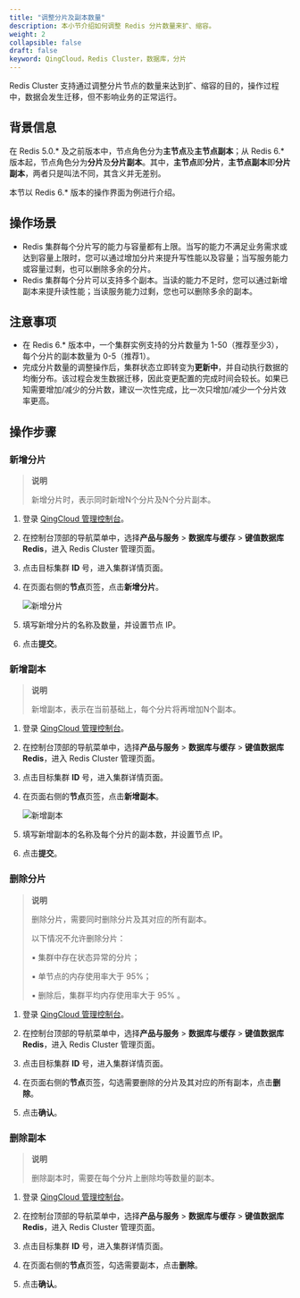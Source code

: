 ```yaml
---
title: "调整分片及副本数量"
description: 本小节介绍如何调整 Redis 分片数量来扩、缩容。
weight: 2
collapsible: false
draft: false
keyword: QingCloud，Redis Cluster，数据库，分片
---
```


Redis Cluster 支持通过调整分片节点的数量来达到扩、缩容的目的，操作过程中，数据会发生迁移，但不影响业务的正常运行。

## 背景信息

在 Redis 5.0.\* 及之前版本中，节点角色分为**主节点**及**主节点副本**；从 Redis 6.\* 版本起，节点角色分为**分片**及**分片副本**。其中，**主节点**即**分片**，**主节点副本**即**分片副本**，两者只是叫法不同，其含义并无差别。

本节以 Redis 6.* 版本的操作界面为例进行介绍。

## 操作场景

- Redis 集群每个分片写的能力与容量都有上限。当写的能力不满足业务需求或达到容量上限时，您可以通过增加分片来提升写性能以及容量；当写服务能力或容量过剩，也可以删除多余的分片。
- Redis 集群每个分片可以支持多个副本。当读的能力不足时，您可以通过新增副本来提升读性能；当读服务能力过剩，您也可以删除多余的副本。

## 注意事项

- 在 Redis 6.* 版本中，一个集群实例支持的分片数量为 1-50（推荐至少3），每个分片的副本数量为 0-5（推荐1）。
- 完成分片数量的调整操作后，集群状态立即转变为**更新中**，并自动执行数据的均衡分布。该过程会发生数据迁移，因此变更配置的完成时间会较长。如果已知需要增加/减少的分片数，建议一次性完成，比一次只增加/减少一个分片效率更高。 

## 操作步骤

### 新增分片

> **说明**
>
> 新增分片时，表示同时新增N个分片及N个分片副本。

1. 登录 [QingCloud 管理控制台](https://console.qingcloud.com/login)。

2. 在控制台顶部的导航菜单中，选择**产品与服务** > **数据库与缓存** > **键值数据库 Redis**，进入 Redis Cluster 管理页面。

3. 点击目标集群 **ID** 号，进入集群详情页面。

4. 在页面右侧的**节点**页签，点击**新增分片**。

   <img src="../../../_images/add_shard.png" alt="新增分片" />

5. 填写新增分片的名称及数量，并设置节点 IP。

6. 点击**提交**。

### 新增副本

> **说明**
>
> 新增副本，表示在当前基础上，每个分片将再增加N个副本。

1. 登录 [QingCloud 管理控制台](https://console.qingcloud.com/login)。

2. 在控制台顶部的导航菜单中，选择**产品与服务** > **数据库与缓存** > **键值数据库 Redis**，进入 Redis Cluster 管理页面。

3. 点击目标集群 **ID** 号，进入集群详情页面。

4. 在页面右侧的**节点**页签，点击**新增副本**。

   <img src="../../../_images/add_shard_copy.png" alt="新增副本" />

5. 填写新增副本的名称及每个分片的副本数，并设置节点 IP。

6. 点击**提交**。

### 删除分片



> **说明**
>
> 删除分片，需要同时删除分片及其对应的所有副本。
>
> 以下情况不允许删除分片：
>
> ▪︎ 集群中存在状态异常的分片；
>
> ▪︎ 单节点的内存使用率大于 95%；
>
> ▪︎ 删除后，集群平均内存使用率大于 95% 。

1. 登录 [QingCloud 管理控制台](https://console.qingcloud.com/login)。

2. 在控制台顶部的导航菜单中，选择**产品与服务** > **数据库与缓存** > **键值数据库 Redis**，进入 Redis Cluster 管理页面。

3. 点击目标集群 **ID** 号，进入集群详情页面。

4. 在页面右侧的**节点**页签，勾选需要删除的分片及其对应的所有副本，点击**删除**。

5. 点击**确认**。

### 删除副本

> **说明**
>
> 删除副本时，需要在每个分片上删除均等数量的副本。

1. 登录 [QingCloud 管理控制台](https://console.qingcloud.com/login)。

2. 在控制台顶部的导航菜单中，选择**产品与服务** > **数据库与缓存** > **键值数据库 Redis**，进入 Redis Cluster 管理页面。

3. 点击目标集群 **ID** 号，进入集群详情页面。

4. 在页面右侧的**节点**页签，勾选需要副本，点击**删除**。

5. 点击**确认**。

